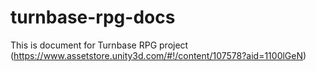 # turnbase-rpg-docs
This is document for Turnbase RPG project (https://www.assetstore.unity3d.com/#!/content/107578?aid=1100lGeN)
